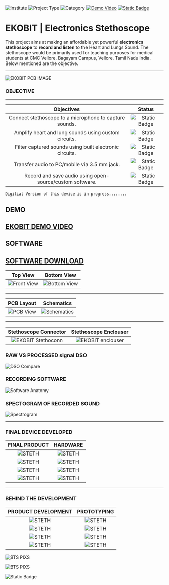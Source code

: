 ![Institute](https://img.shields.io/badge/Institute-CMC%20Vellore-green?style=flat-square) ![Project Type](https://img.shields.io/badge/Project%20Type-Analog%20Frontend-blue?style=flat-square) ![Category](https://img.shields.io/badge/Category-Biomedical%20Product-yellow?style=flat-square) [![Demo Video](https://img.shields.io/badge/Demo-Youtube-red?style=flat-square)](https://youtu.be/8x4jnvdGgfg?si=aJdlGi542GCe0jYr) [![Static Badge](https://img.shields.io/badge/Software-Download-violet?style=flat-square)](https://cmcekobit.netlify.app/)

# **EKOBIT** | Electronics Stethoscope

This project aims at making an affordable yet powerful **electronics stethoscope** to **record and listen** to the Heart and Lungs Sound. The stethoscope would be primarily used for teaching purposes for medical students at CMC Vellore, Bagayam Campus, Vellore, Tamil Nadu India. Below mentioned are the objective.


---

![EKOBIT PCB IMAGE](https://github.com/shreenandansonu/Electronic-Stethescope/blob/main/photos/iso.png)

### **OBJECTIVE**
---
| Objectives | Status |
| :-------------------------------------------: | :-------------------------: |
| Connect stethoscope to a microphone to capture sounds. | ![Static Badge](https://img.shields.io/badge/DONE-green?style=flat-square) |
| Amplify heart and lung sounds using custom circuits. |  ![Static Badge](https://img.shields.io/badge/DONE-green?style=flat-square) |
| Filter captured sounds using built electronic circuits. | ![Static Badge](https://img.shields.io/badge/DONE-green?style=flat-square)  |
| Transfer audio to PC/mobile via 3.5 mm jack. |  ![Static Badge](https://img.shields.io/badge/DONE-green?style=flat-square) |
| Record and save audio using open-source/custom software. | ![Static Badge](https://img.shields.io/badge/DONE-green?style=flat-square)  |

```
Digitial Version of this device is in progress........
```

## **DEMO**
[EKOBIT DEMO VIDEO](https://youtu.be/8x4jnvdGgfg?si=aJdlGi542GCe0jYr)
---

## **SOFTWARE**
[SOFTWARE DOWNLOAD](https://cmcekobit.netlify.app/)
---

| Top View | Bottom View |
| :-------------------------------------------: | :-------------------------: |
| ![Front View](https://github.com/shreenandansonu/Electronic-Stethescope/blob/main/photos/front.png)  |  ![Bottom View](https://github.com/shreenandansonu/Electronic-Stethescope/blob/main/photos/back.png) |

---
| PCB Layout | Schematics |
| :-------------------------------------------: | :-------------------------------------------: |
| ![PCB View](https://github.com/shreenandansonu/Electronic-Stethescope/blob/main/photos/PCB.png)  | ![Schematics](https://github.com/shreenandansonu/Electronic-Stethescope/blob/main/photos/schematics.png) |


---
| Stethoscope Connector | Stethoscope Enclouser |
| :-------------------------------------------: | :-------------------------------------------: |
| ![EKOBIT Stethoconn](https://github.com/shreenandansonu/Electronic-Stethescope/blob/main/photos/11.jpg)  | ![EKOBIT enclouser](https://github.com/shreenandansonu/Electronic-Stethescope/blob/main/photos/12.png) |


### **RAW VS PROCESSED** signal DSO

![DSO Compare](https://github.com/shreenandansonu/Electronic-Stethescope/blob/main/photos/13.png)

### **RECORDING SOFTWARE**

![Software Anatomy](https://github.com/shreenandansonu/Electronic-Stethescope/blob/main/photos/software.png)

### **SPECTOGRAM OF RECORDED SOUND**

![Spectrogram](https://github.com/shreenandansonu/Electronic-Stethescope/blob/main/photos/Spectogram.png)

---
### **FINAL DEVICE DEVELOPED**
| **FINAL PRODUCT** | **HARDWARE** |
| :-------------------------------------------: | :-------------------------: |
| ![STETH](https://github.com/shreenandansonu/Electronic-Stethescope/blob/main/photos/a1.jpg)| ![STETH](https://github.com/shreenandansonu/Electronic-Stethescope/blob/main/photos/a2.jpg) |
| ![STETH](https://github.com/shreenandansonu/Electronic-Stethescope/blob/main/photos/a3.jpg)| ![STETH](https://github.com/shreenandansonu/Electronic-Stethescope/blob/main/photos/a4.jpg) |
| ![STETH](https://github.com/shreenandansonu/Electronic-Stethescope/blob/main/photos/3.jpg)| ![STETH](https://github.com/shreenandansonu/Electronic-Stethescope/blob/main/photos/5.jpg) |
| ![STETH](https://github.com/shreenandansonu/Electronic-Stethescope/blob/main/photos/7.jpg)| ![STETH](https://github.com/shreenandansonu/Electronic-Stethescope/blob/main/photos/8.jpg) |

---
### **BEHIND THE DEVELOPMENT**
| **PRODUCT DEVELOPMENT** | **PROTOTYPING** |
| :-------------------------------------------: | :-------------------------: |
| ![STETH](https://github.com/shreenandansonu/Electronic-Stethescope/blob/main/photos/a10.jpg)| ![STETH](https://github.com/shreenandansonu/Electronic-Stethescope/blob/main/photos/a9.jpg) |
| ![STETH](https://github.com/shreenandansonu/Electronic-Stethescope/blob/main/photos/a6.jpg)| ![STETH](https://github.com/shreenandansonu/Electronic-Stethescope/blob/main/photos/a7.jpg) |
| ![STETH](https://github.com/shreenandansonu/Electronic-Stethescope/blob/main/photos/b1.jpg)| ![STETH](https://github.com/shreenandansonu/Electronic-Stethescope/blob/main/photos/b2.jpg) |
| ![STETH](https://github.com/shreenandansonu/Electronic-Stethescope/blob/main/photos/b4.jpg)| ![STETH](https://github.com/shreenandansonu/Electronic-Stethescope/blob/main/photos/b3.jpg) |

![BTS PIXS](https://github.com/shreenandansonu/Electronic-Stethescope/blob/main/photos/clip1.jpg)

![BTS PIXS](https://github.com/shreenandansonu/Electronic-Stethescope/blob/main/photos/clip2.jpg)


![Static Badge](https://img.shields.io/badge/Made%By-Shreenandan%Sahu-orange?style=flat-square)
